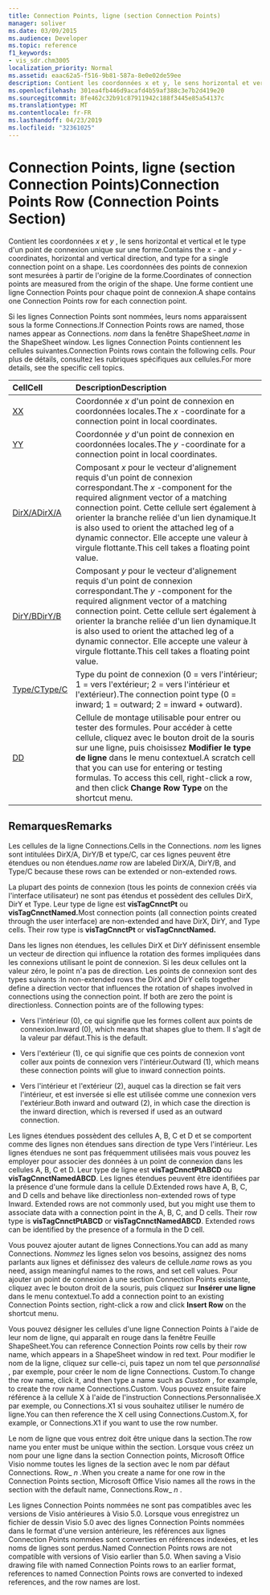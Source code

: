 ```yaml
---
title: Connection Points, ligne (section Connection Points)
manager: soliver
ms.date: 03/09/2015
ms.audience: Developer
ms.topic: reference
f1_keywords:
- vis_sdr.chm3005
localization_priority: Normal
ms.assetid: eaac62a5-f516-9b81-587a-8e0e02de59ee
description: Contient les coordonnées x et y, le sens horizontal et vertical et le type d'un point de connexion unique sur une forme. Les coordonnées des points de connexion sont mesurées à partir de l'origine de la forme. Une forme contient une ligne Connection Points pour chaque point de connexion.
ms.openlocfilehash: 301ea4fb446d9acafd4b59af388c3e7b2d419e20
ms.sourcegitcommit: 8fe462c32b91c87911942c188f3445e85a54137c
ms.translationtype: MT
ms.contentlocale: fr-FR
ms.lasthandoff: 04/23/2019
ms.locfileid: "32361025"
---
```

# <a name="connection-points-row-connection-points-section"></a><span data-ttu-id="46e78-105">Connection Points, ligne (section Connection Points)</span><span class="sxs-lookup"><span data-stu-id="46e78-105">Connection Points Row (Connection Points Section)</span></span>

<span data-ttu-id="46e78-106">Contient les coordonnées *x* et *y* , le sens horizontal et vertical et le type d'un point de connexion unique sur une forme.</span><span class="sxs-lookup"><span data-stu-id="46e78-106">Contains the  *x*  - and  *y*  -coordinates, horizontal and vertical direction, and type for a single connection point on a shape.</span></span> <span data-ttu-id="46e78-107">Les coordonnées des points de connexion sont mesurées à partir de l'origine de la forme.</span><span class="sxs-lookup"><span data-stu-id="46e78-107">Coordinates of connection points are measured from the origin of the shape.</span></span> <span data-ttu-id="46e78-108">Une forme contient une ligne Connection Points pour chaque point de connexion.</span><span class="sxs-lookup"><span data-stu-id="46e78-108">A shape contains one Connection Points row for each connection point.</span></span> 
  
<span data-ttu-id="46e78-109">Si les lignes Connection Points sont nommées, leurs noms apparaissent sous la forme Connections.</span><span class="sxs-lookup"><span data-stu-id="46e78-109">If Connection Points rows are named, those names appear as Connections.</span></span> <span data-ttu-id="46e78-110">*nom* dans la fenêtre ShapeSheet.</span><span class="sxs-lookup"><span data-stu-id="46e78-110">*name*  in the ShapeSheet window.</span></span> <span data-ttu-id="46e78-111">Les lignes Connection Points contiennent les cellules suivantes.</span><span class="sxs-lookup"><span data-stu-id="46e78-111">Connection Points rows contain the following cells.</span></span> <span data-ttu-id="46e78-112">Pour plus de détails, consultez les rubriques spécifiques aux cellules.</span><span class="sxs-lookup"><span data-stu-id="46e78-112">For more details, see the specific cell topics.</span></span> 
  
|<span data-ttu-id="46e78-113">**Cell**</span><span class="sxs-lookup"><span data-stu-id="46e78-113">**Cell**</span></span>|<span data-ttu-id="46e78-114">**Description**</span><span class="sxs-lookup"><span data-stu-id="46e78-114">**Description**</span></span>|
|:-----|:-----|
|[<span data-ttu-id="46e78-115">X</span><span class="sxs-lookup"><span data-stu-id="46e78-115">X</span></span>](x-cell-connection-points-section.md) <br/> |<span data-ttu-id="46e78-116">Coordonnée *x* d'un point de connexion en coordonnées locales.</span><span class="sxs-lookup"><span data-stu-id="46e78-116">The  *x*  -coordinate for a connection point in local coordinates.</span></span>  <br/> |
|[<span data-ttu-id="46e78-117">Y</span><span class="sxs-lookup"><span data-stu-id="46e78-117">Y</span></span>](y-cell-connection-points-section.md) <br/> |<span data-ttu-id="46e78-118">Coordonnée *y* d'un point de connexion en coordonnées locales.</span><span class="sxs-lookup"><span data-stu-id="46e78-118">The  *y*  -coordinate for a connection point in local coordinates.</span></span>  <br/> |
|[<span data-ttu-id="46e78-119">DirX/A</span><span class="sxs-lookup"><span data-stu-id="46e78-119">DirX/A</span></span>](dirxa-cell-connection-points-section.md) <br/> |<span data-ttu-id="46e78-120">Composant *x* pour le vecteur d'alignement requis d'un point de connexion correspondant.</span><span class="sxs-lookup"><span data-stu-id="46e78-120">The  *x*  -component for the required alignment vector of a matching connection point.</span></span> <span data-ttu-id="46e78-121">Cette cellule sert également à orienter la branche reliée d'un lien dynamique.</span><span class="sxs-lookup"><span data-stu-id="46e78-121">It is also used to orient the attached leg of a dynamic connector.</span></span> <span data-ttu-id="46e78-122">Elle accepte une valeur à virgule flottante.</span><span class="sxs-lookup"><span data-stu-id="46e78-122">This cell takes a floating point value.</span></span>  <br/> |
|[<span data-ttu-id="46e78-123">DirY/B</span><span class="sxs-lookup"><span data-stu-id="46e78-123">DirY/B</span></span>](diryb-cell-connection-points-section.md) <br/> |<span data-ttu-id="46e78-124">Composant *y* pour le vecteur d'alignement requis d'un point de connexion correspondant.</span><span class="sxs-lookup"><span data-stu-id="46e78-124">The  *y*  -component for the required alignment vector of a matching connection point.</span></span> <span data-ttu-id="46e78-125">Cette cellule sert également à orienter la branche reliée d'un lien dynamique.</span><span class="sxs-lookup"><span data-stu-id="46e78-125">It is also used to orient the attached leg of a dynamic connector.</span></span> <span data-ttu-id="46e78-126">Elle accepte une valeur à virgule flottante.</span><span class="sxs-lookup"><span data-stu-id="46e78-126">This cell takes a floating point value.</span></span>  <br/> |
|[<span data-ttu-id="46e78-127">Type/C</span><span class="sxs-lookup"><span data-stu-id="46e78-127">Type/C</span></span>](typec-cell-connection-points-section.md) <br/> |<span data-ttu-id="46e78-128">Type du point de connexion (0 = vers l'intérieur; 1 = vers l'extérieur; 2 = vers l'intérieur et l'extérieur).</span><span class="sxs-lookup"><span data-stu-id="46e78-128">The connection point type (0 = inward; 1 = outward; 2 = inward + outward).</span></span>  <br/> |
|[<span data-ttu-id="46e78-129">D</span><span class="sxs-lookup"><span data-stu-id="46e78-129">D</span></span>](d-cell-connection-points-section.md) <br/> |<span data-ttu-id="46e78-p106">Cellule de montage utilisable pour entrer ou tester des formules. Pour accéder à cette cellule, cliquez avec le bouton droit de la souris sur une ligne, puis choisissez **Modifier le type de ligne** dans le menu contextuel.</span><span class="sxs-lookup"><span data-stu-id="46e78-p106">A scratch cell that you can use for entering or testing formulas. To access this cell, right-click a row, and then click **Change Row Type** on the shortcut menu.  </span></span><br/> |
   
## <a name="remarks"></a><span data-ttu-id="46e78-132">Remarques</span><span class="sxs-lookup"><span data-stu-id="46e78-132">Remarks</span></span>

<span data-ttu-id="46e78-133">Les cellules de la ligne Connections.</span><span class="sxs-lookup"><span data-stu-id="46e78-133">Cells in the Connections.</span></span> <span data-ttu-id="46e78-134">*nom* les lignes sont intitulées DirX/A, DirY/B et type/C, car ces lignes peuvent être étendues ou non étendues.</span><span class="sxs-lookup"><span data-stu-id="46e78-134">*name*  row are labeled DirX/A, DirY/B, and Type/C because these rows can be extended or non-extended rows.</span></span> 
  
<span data-ttu-id="46e78-p108">La plupart des points de connexion (tous les points de connexion créés via l'interface utilisateur) ne sont pas étendus et possèdent des cellules DirX, DirY et Type. Leur type de ligne est **visTagCnnctPt** ou **visTagCnnctNamed.**</span><span class="sxs-lookup"><span data-stu-id="46e78-p108">Most connection points (all connection points created through the user interface) are non-extended and have DirX, DirY, and Type cells. Their row type is **visTagCnnctPt** or **visTagCnnctNamed.**</span></span>
  
<span data-ttu-id="46e78-p109">Dans les lignes non étendues, les cellules DirX et DirY définissent ensemble un vecteur de direction qui influence la rotation des formes impliquées dans les connexions utilisant le point de connexion. Si les deux cellules ont la valeur zéro, le point n'a pas de direction. Les points de connexion sont des types suivants :</span><span class="sxs-lookup"><span data-stu-id="46e78-p109">In non-extended rows the DirX and DirY cells together define a direction vector that influences the rotation of shapes involved in connections using the connection point. If both are zero the point is directionless. Connection points are of the following types:</span></span>
  
- <span data-ttu-id="46e78-140">Vers l'intérieur (0), ce qui signifie que les formes collent aux points de connexion.</span><span class="sxs-lookup"><span data-stu-id="46e78-140">Inward (0), which means that shapes glue to them.</span></span> <span data-ttu-id="46e78-141">Il s'agit de la valeur par défaut.</span><span class="sxs-lookup"><span data-stu-id="46e78-141">This is the default.</span></span>
    
- <span data-ttu-id="46e78-142">Vers l'extérieur (1), ce qui signifie que ces points de connexion vont coller aux points de connexion vers l'intérieur.</span><span class="sxs-lookup"><span data-stu-id="46e78-142">Outward (1), which means these connection points will glue to inward connection points.</span></span>
    
- <span data-ttu-id="46e78-143">Vers l'intérieur et l'extérieur (2), auquel cas la direction se fait vers l'intérieur, et est inversée si elle est utilisée comme une connexion vers l'extérieur.</span><span class="sxs-lookup"><span data-stu-id="46e78-143">Both inward and outward (2), in which case the direction is the inward direction, which is reversed if used as an outward connection.</span></span>
    
<span data-ttu-id="46e78-p111">Les lignes étendues possèdent des cellules A, B, C et D et se comportent comme des lignes non étendues sans direction de type Vers l'intérieur. Les lignes étendues ne sont pas fréquemment utilisées mais vous pouvez les employer pour associer des données à un point de connexion dans les cellules A, B, C et D. Leur type de ligne est **visTagCnnctPtABCD** ou **visTagCnnctNamedABCD**. Les lignes étendues peuvent être identifiées par la présence d'une formule dans la cellule D.</span><span class="sxs-lookup"><span data-stu-id="46e78-p111">Extended rows have A, B, C, and D cells and behave like directionless non-extended rows of type Inward. Extended rows are not commonly used, but you might use them to associate data with a connection point in the A, B, C, and D cells. Their row type is **visTagCnnctPtABCD** or **visTagCnnctNamedABCD**. Extended rows can be identified by the presence of a formula in the D cell.</span></span> 
  
 <span data-ttu-id="46e78-148">Vous pouvez ajouter autant de lignes Connections.</span><span class="sxs-lookup"><span data-stu-id="46e78-148">You can add as many Connections.</span></span>  <span data-ttu-id="46e78-149">*Nommez* les lignes selon vos besoins, assignez des noms parlants aux lignes et définissez des valeurs de cellule.</span><span class="sxs-lookup"><span data-stu-id="46e78-149">*name*  rows as you need, assign meaningful names to the rows, and set cell values.</span></span> <span data-ttu-id="46e78-150">Pour ajouter un point de connexion à une section Connection Points existante, cliquez avec le bouton droit de la souris, puis cliquez sur **Insérer une ligne** dans le menu contextuel.</span><span class="sxs-lookup"><span data-stu-id="46e78-150">To add a connection point to an existing Connection Points section, right-click a row and click **Insert Row** on the shortcut menu.</span></span> 
  
<span data-ttu-id="46e78-151">Vous pouvez désigner les cellules d'une ligne Connection Points à l'aide de leur nom de ligne, qui apparaît en rouge dans la fenêtre Feuille ShapeSheet.</span><span class="sxs-lookup"><span data-stu-id="46e78-151">You can reference Connection Points row cells by their row name, which appears in a ShapeSheet window in red text.</span></span> <span data-ttu-id="46e78-152">Pour modifier le nom de la ligne, cliquez sur celle-ci, puis tapez un nom tel que *personnalisé* , par exemple, pour créer le nom de ligne Connections. Custom.</span><span class="sxs-lookup"><span data-stu-id="46e78-152">To change the row name, click it, and then type a name such as  *Custom*  , for example, to create the row name Connections.Custom.</span></span> <span data-ttu-id="46e78-153">Vous pouvez ensuite faire référence à la cellule X à l'aide de l'instruction Connections.Personnalisée.X par exemple, ou Connections.X1 si vous souhaitez utiliser le numéro de ligne.</span><span class="sxs-lookup"><span data-stu-id="46e78-153">You can then reference the X cell using Connections.Custom.X, for example, or Connections.X1 if you want to use the row number.</span></span> 
  
<span data-ttu-id="46e78-154">Le nom de ligne que vous entrez doit être unique dans la section.</span><span class="sxs-lookup"><span data-stu-id="46e78-154">The row name you enter must be unique within the section.</span></span> <span data-ttu-id="46e78-155">Lorsque vous créez un nom pour une ligne dans la section Connection points, Microsoft Office Visio nomme toutes les lignes de la section avec le nom par défaut Connections. Row_ *n* .</span><span class="sxs-lookup"><span data-stu-id="46e78-155">When you create a name for one row in the Connection Points section, Microsoft Office Visio names all the rows in the section with the default name, Connections.Row_ *n*  .</span></span> 
  
<span data-ttu-id="46e78-p115">Les lignes Connection Points nommées ne sont pas compatibles avec les versions de Visio antérieures à Visio 5.0. Lorsque vous enregistrez un fichier de dessin Visio 5.0 avec des lignes Connection Points nommées dans le format d'une version antérieure, les références aux lignes Connection Points nommées sont converties en références indexées, et les noms de lignes sont perdus.</span><span class="sxs-lookup"><span data-stu-id="46e78-p115">Named Connection Points rows are not compatible with versions of Visio earlier than 5.0. When saving a Visio drawing file with named Connection Points rows to an earlier format, references to named Connection Points rows are converted to indexed references, and the row names are lost.</span></span>
  

